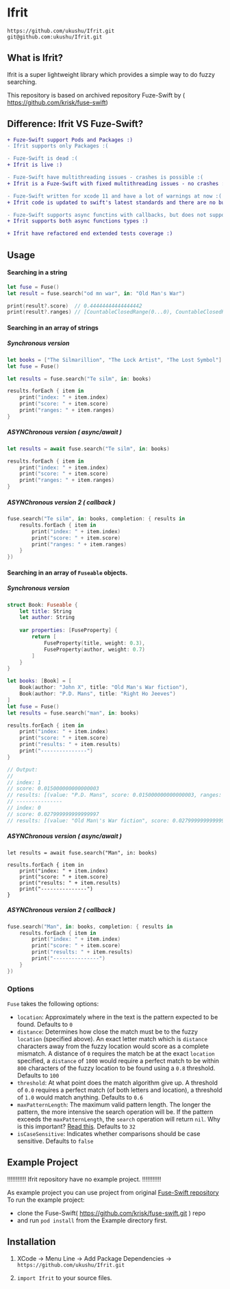 # Ifrit

```
https://github.com/ukushu/Ifrit.git
git@github.com:ukushu/Ifrit.git
```

## What is Ifrit?

Ifrit is a super lightweight library which provides a simple way to do fuzzy searching.

This repository is based on archived repository Fuze-Swift by  ( https://github.com/krisk/fuse-swift)

<!-- ![Demo](https://s17.postimg.org/47a90nmvj/bitap-search-demo.gif) -->

## Difference: Ifrit VS Fuze-Swift?
```diff
+ Fuze-Swift support Pods and Packages :)
- Ifrit supports only Packages :(

- Fuze-Swift is dead :(
+ Ifrit is live :)

- Fuze-Swift have multithreading issues - crashes is possible :(
+ Ifrit is a Fuze-Swift with fixed multithreading issues - no crashes :)

- Fuze-Swift written for xcode 11 and have a lot of warnings at now :(
+ Ifrit code is updated to swift's latest standards and there are no build warnings :)

- Fuze-Swift supports async functins with callbacks, but does not support async/await
+ Ifrit supports both async functions types :)

+ Ifrit have refactored end extended tests coverage :)
```

## Usage

#### Searching in a string

```swift
let fuse = Fuse()
let result = fuse.search("od mn war", in: "Old Man's War")

print(result?.score)  // 0.44444444444444442
print(result?.ranges) // [CountableClosedRange(0...0), CountableClosedRange(2...6), CountableClosedRange(9...12)]
```

#### Searching in an array of strings

##### Synchronous version
```swift
let books = ["The Silmarillion", "The Lock Artist", "The Lost Symbol"]
let fuse = Fuse()

let results = fuse.search("Te silm", in: books)

results.forEach { item in
    print("index: " + item.index)
    print("score: " + item.score)
    print("ranges: " + item.ranges)
}
```

##### ASYNChronous version ( async/await )
```swift
let results = await fuse.search("Te silm", in: books)

results.forEach { item in
    print("index: " + item.index)
    print("score: " + item.score)
    print("ranges: " + item.ranges)
}
```

##### ASYNChronous version 2 ( callback )
```swift
fuse.search("Te silm", in: books, completion: { results in
    results.forEach { item in
        print("index: " + item.index)
        print("score: " + item.score)
        print("ranges: " + item.ranges)
    }
})
```

#### Searching in an array of `Fuseable` objects.

##### Synchronous version
```swift
struct Book: Fuseable {
    let title: String
    let author: String
    
    var properties: [FuseProperty] {
        return [
            FuseProperty(title, weight: 0.3),
            FuseProperty(author, weight: 0.7)
        ]
    }
}

let books: [Book] = [
    Book(author: "John X", title: "Old Man's War fiction"),
    Book(author: "P.D. Mans", title: "Right Ho Jeeves")
]
let fuse = Fuse()
let results = fuse.search("man", in: books)

results.forEach { item in
    print("index: " + item.index)
    print("score: " + item.score)
    print("results: " + item.results)
    print("---------------")
}

// Output:
//
// index: 1
// score: 0.015000000000000003
// results: [(value: "P.D. Mans", score: 0.015000000000000003, ranges: [CountableClosedRange(5...7)])]
// ---------------
// index: 0
// score: 0.027999999999999997
// results: [(value: "Old Man\'s War fiction", score: 0.027999999999999997, ranges: [CountableClosedRange(4...6)])]
```

##### ASYNChronous version ( async/await )
```
let results = await fuse.search("Man", in: books)

results.forEach { item in
    print("index: " + item.index)
    print("score: " + item.score)
    print("results: " + item.results)
    print("---------------")
}
```

##### ASYNChronous version 2 ( callback )
```swift
fuse.search("Man", in: books, completion: { results in
    results.forEach { item in
        print("index: " + item.index)
        print("score: " + item.score)
        print("results: " + item.results)
        print("---------------")
    }
})
```

### Options

`Fuse` takes the following options:

- `location`: Approximately where in the text is the pattern expected to be found. Defaults to `0`
- `distance`: Determines how close the match must be to the fuzzy `location` (specified above). An exact letter match which is `distance` characters away from the fuzzy location would score as a complete mismatch. A distance of `0` requires the match be at the exact `location` specified, a `distance` of `1000` would require a perfect match to be within `800` characters of the fuzzy location to be found using a `0.8` threshold. Defaults to `100`
- `threshold`: At what point does the match algorithm give up. A threshold of `0.0` requires a perfect match (of both letters and location), a threshold of `1.0` would match anything. Defaults to `0.6`
- `maxPatternLength`: The maximum valid pattern length. The longer the pattern, the more intensive the search operation will be. If the pattern exceeds the `maxPatternLength`, the `search` operation will return `nil`. Why is this important? [Read this](https://en.wikipedia.org/wiki/Word_(computer_architecture)#Word_size_choice). Defaults to `32`
- `isCaseSensitive`: Indicates whether comparisons should be case sensitive. Defaults to `false`

## Example Project

!!!!!!!!!!!
Ifrit repository have no example project.
!!!!!!!!!!!

As example project you can use project from original [Fuse-Swift repository](https://github.com/krisk/fuse-swift)
To run the example project:
* clone the Fuse-Swift( https://github.com/krisk/fuse-swift.git ) repo
* and run `pod install` from the Example directory first.

## Installation

1. XCode -> Menu Line -> Add Package Dependencies -> `https://github.com/ukushu/Ifrit.git`

2. `import Ifrit` to your source files.
